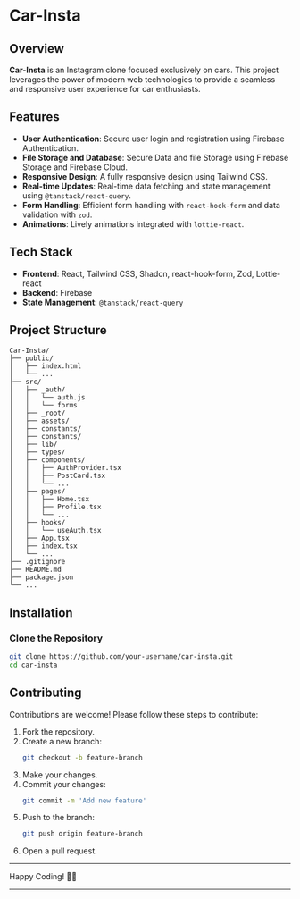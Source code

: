 # Car-Insta

## Overview

**Car-Insta** is an Instagram clone focused exclusively on cars. This project leverages the power of modern web technologies to provide a seamless and responsive user experience for car enthusiasts.

## Features

- **User Authentication**: Secure user login and registration using Firebase Authentication.
- **File Storage and Database**: Secure Data and file Storage using Firebase Storage and Firebase Cloud.
- **Responsive Design**: A fully responsive design using Tailwind CSS.
- **Real-time Updates**: Real-time data fetching and state management using `@tanstack/react-query`.
- **Form Handling**: Efficient form handling with `react-hook-form` and data validation with `zod`.
- **Animations**: Lively animations integrated with `lottie-react`.

## Tech Stack

- **Frontend**: React, Tailwind CSS, Shadcn, react-hook-form, Zod, Lottie-react
- **Backend**: Firebase
- **State Management**: `@tanstack/react-query`

## Project Structure

```plaintext
Car-Insta/
├── public/
│   ├── index.html
│   └── ...
├── src/
│   ├── _auth/
│   │   └── auth.js
│   │   └── forms
│   ├── _root/
│   ├── assets/
│   ├── constants/
│   ├── constants/
│   ├── lib/
│   ├── types/
│   ├── components/
│   │   ├── AuthProvider.tsx
│   │   ├── PostCard.tsx
│   │   └── ...
│   ├── pages/
│   │   ├── Home.tsx
│   │   ├── Profile.tsx
│   │   └── ...
│   ├── hooks/
│   │   └── useAuth.tsx
│   ├── App.tsx
│   ├── index.tsx
│   └── ...
├── .gitignore
├── README.md
├── package.json
└── ...
```

## Installation

### Clone the Repository

```sh
git clone https://github.com/your-username/car-insta.git
cd car-insta
```

## Contributing

Contributions are welcome! Please follow these steps to contribute:

1. Fork the repository.
2. Create a new branch:
   ```sh
   git checkout -b feature-branch
   ```
3. Make your changes.
4. Commit your changes:
   ```sh
   git commit -m 'Add new feature'
   ```
5. Push to the branch:
   ```sh
   git push origin feature-branch
   ```
6. Open a pull request.

---

Happy Coding! 🚗💨

---
